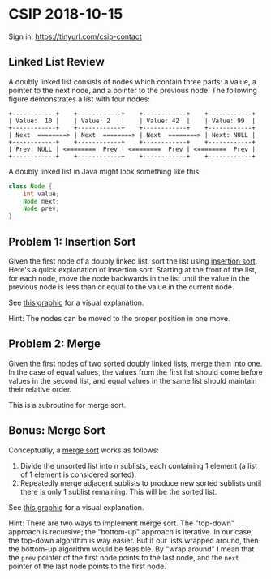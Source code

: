 # CSIP 2018-10-15

Sign in: https://tinyurl.com/csip-contact


## Linked List Review

A doubly linked list consists of nodes which contain three parts: a value, a pointer to the next node, and a pointer to the previous node. The following figure demonstrates a list with four nodes:

```
+------------+    +------------+    +------------+    +------------+
| Value:  10 |    | Value: 2   |    | Value: 42  |    | Value: 99  |
+------------+    +------------+    +------------+    +------------+
| Next  ========> | Next  ========> | Next  ========> | Next: NULL |
+------------+    +------------+    +------------+    +------------+
| Prev: NULL | <========  Prev | <========  Prev | <========  Prev |
+------------+    +------------+    +------------+    +------------+
```

A doubly linked list in Java might look something like this:

```java
class Node {
	int value;
	Node next;
	Node prev;
}
```


## Problem 1: Insertion Sort

Given the first node of a doubly linked list, sort the list using [insertion
sort][1]. Here's a quick explanation of insertion sort. Starting at the front
of the list, for each node, move the node backwards in the list until the
value in the previous node is less than or equal to the value in the current
node.

See [this graphic][2] for a visual explanation.

Hint: The nodes can be moved to the proper position in one move.

[1]: https://en.wikipedia.org/wiki/Insertion_sort
[2]: https://upload.wikimedia.org/wikipedia/commons/0/0f/Insertion-sort-example-300px.gif


## Problem 2: Merge

Given the first nodes of two sorted doubly linked lists, merge them into one. In the case of equal values, the values from the first list should come before values in the second list, and equal values in the same list should maintain their relative order.

This is a subroutine for merge sort.


## Bonus: Merge Sort

Conceptually, a [merge sort][3] works as follows:

1. Divide the unsorted list into n sublists, each containing 1 element (a list of 1 element is considered sorted).
2. Repeatedly merge adjacent sublists to produce new sorted sublists until there is only 1 sublist remaining. This will be the sorted list.

See [this graphic][4] for a visual explanation.

Hint: There are two ways to implement merge sort. The "top-down" approach is recursive; the "bottom-up" approach is iterative. In our case, the top-down algorithm is way easier. But if our lists wrapped around, then the bottom-up algorithm would be feasible. By "wrap around" I mean that the `prev` pointer of the first node points to the last node, and the `next` pointer of the last node points to the first node.


[3]: https://en.wikipedia.org/wiki/Merge_sort
[4]: https://en.wikipedia.org/wiki/Merge_sort#/media/File:Merge-sort-example-300px.gif
